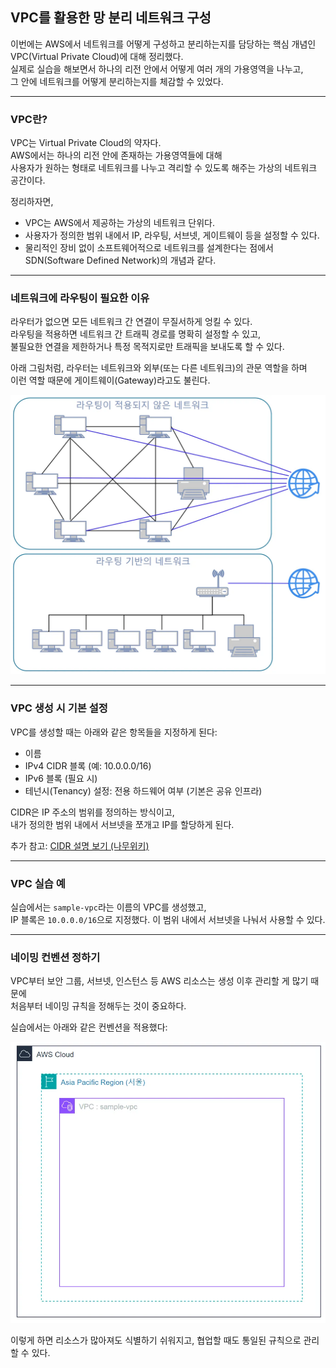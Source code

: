 ## VPC를 활용한 망 분리 네트워크 구성

이번에는 AWS에서 네트워크를 어떻게 구성하고 분리하는지를 담당하는 핵심 개념인 VPC(Virtual Private Cloud)에 대해 정리했다.  
실제로 실습을 해보면서 하나의 리전 안에서 어떻게 여러 개의 가용영역을 나누고,  
그 안에 네트워크를 어떻게 분리하는지를 체감할 수 있었다.

---

### VPC란?

VPC는 Virtual Private Cloud의 약자다.  
AWS에서는 하나의 리전 안에 존재하는 가용영역들에 대해  
사용자가 원하는 형태로 네트워크를 나누고 격리할 수 있도록 해주는 가상의 네트워크 공간이다.

정리하자면,
- VPC는 AWS에서 제공하는 가상의 네트워크 단위다.
- 사용자가 정의한 범위 내에서 IP, 라우팅, 서브넷, 게이트웨이 등을 설정할 수 있다.
- 물리적인 장비 없이 소프트웨어적으로 네트워크를 설계한다는 점에서 SDN(Software Defined Network)의 개념과 같다.

---

### 네트워크에 라우팅이 필요한 이유

라우터가 없으면 모든 네트워크 간 연결이 무질서하게 엉킬 수 있다.  
라우팅을 적용하면 네트워크 간 트래픽 경로를 명확히 설정할 수 있고,  
불필요한 연결을 제한하거나 특정 목적지로만 트래픽을 보내도록 할 수 있다.

아래 그림처럼, 라우터는 네트워크와 외부(또는 다른 네트워크)의 관문 역할을 하며  
이런 역할 때문에 게이트웨이(Gateway)라고도 불린다.

![VPC 라우팅 구조](./img/vpc2.png)

---

### VPC 생성 시 기본 설정

VPC를 생성할 때는 아래와 같은 항목들을 지정하게 된다:

- 이름
- IPv4 CIDR 블록 (예: 10.0.0.0/16)
- IPv6 블록 (필요 시)
- 테넌시(Tenancy) 설정: 전용 하드웨어 여부 (기본은 공유 인프라)

CIDR은 IP 주소의 범위를 정의하는 방식이고,  
내가 정의한 범위 내에서 서브넷을 쪼개고 IP를 할당하게 된다.

추가 참고: [CIDR 설명 보기 (나무위키)](https://namu.wiki/w/CIDR)

---

### VPC 실습 예

실습에서는 `sample-vpc`라는 이름의 VPC를 생성했고,  
IP 블록은 `10.0.0.0/16`으로 지정했다. 이 범위 내에서 서브넷을 나눠서 사용할 수 있다.

---

### 네이밍 컨벤션 정하기

VPC부터 보안 그룹, 서브넷, 인스턴스 등 AWS 리소스는 생성 이후 관리할 게 많기 때문에  
처음부터 네이밍 규칙을 정해두는 것이 중요하다.

실습에서는 아래와 같은 컨벤션을 적용했다:

![VPC](./img/vpc.png)


이렇게 하면 리소스가 많아져도 식별하기 쉬워지고, 협업할 때도 통일된 규칙으로 관리할 수 있다.
